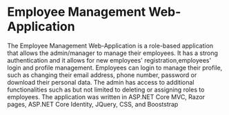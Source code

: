 # Employee Management Web-Application

The Employee Management Web-Application is a role-based application that allows the admin/manager to manage their employees. 
It has a strong authentication and it allows for new employees' registration,employees' login and profile management.
Employees can login to manage their profile, such as changing their email address, phone number, password or download their personal data.
The admin has access to additional functionalities such as but not limited to deleting or assigning roles to employees.
The application was written in ASP.NET Core MVC, Razor pages, ASP.NET Core Identity, JQuery, CSS, and Booststrap
